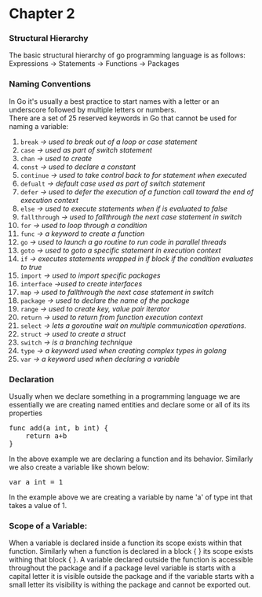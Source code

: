 # Chapter 2

### Structural Hierarchy

The basic structural hierarchy of go programming language is as follows:
Expressions -> Statements -> Functions -> Packages

### Naming Conventions
In Go it's usually a best practice to start names with a letter or an underscore followed by multiple letters or numbers.  
There are a set of 25 reserved keywords in Go that cannot be used for naming a variable:

 1. `break`		*-> used to break out of a loop or case statement*
 2. `case`		*-> used as part of switch statement*
 3. `chan`		*-> used to create*
 4. `const`		*-> used to declare a constant*
 5. `continue`	*-> used to take control back to for statement when executed*
 6. `defualt`		*-> default case used as part of switch statement*
 7. `defer`		*-> used to defer the execution of a function call toward the end of execution context*
 8. `else`	*-> used to execute statements when if is evaluated to false*
 9. `fallthrough` *-> used to fallthrough the next case statement in switch*
 10. `for` *-> used to loop through a condition*
 11. `func` *-> a keyword to create a function*
 12. `go` *-> used to launch a go routine to run code in parallel threads*
 13. `goto` *-> used to goto a specific statement in execution context*
 14. `if` *-> executes statements wrapped in if block if the condition evaluates to true*
 15. `import` *-> used to import specific packages*
 16. `interface` *->used to create interfaces*
 17. `map`	*-> used to fallthrough the next case statement in switch*
 18. `package` *-> used to declare the name of the package*
 19. `range` *-> used to create key, value pair iterator*
 20. `return` *-> used to return from function execution context*
 21. `select` *-> lets a goroutine wait on multiple communication operations.*
 22. `struct` *-> used to create a struct*
 23. `switch` *-> is a branching technique*
 24. `type` *-> a keyword used when creating complex types in golang*
 25. `var` *->  a keyword used when declaring a variable*

### Declaration
Usually when we declare something in a programming language we are essentially
we are creating named entities and declare some or all of its its properties

<pre>
func add(a int, b int) {
    return a+b
}
</pre>

In the above example we are declaring a function and its behavior. Similarly we also create
a variable like shown below:

<pre>
var a int = 1
</pre>

In the example above we are creating a variable by name 'a' of type int that takes a value of 1.

### Scope of a Variable:
When a variable is declared inside a function its scope exists within that function.
Similarly when a function is declared in a block { } its scope exists withing that block { }.
A variable declared outside the function is accessible throughout the package and if a
package level variable is starts with a capital letter it is visible outside the package and
if the variable starts with a small letter its visibility is withing the package and cannot be exported out.
